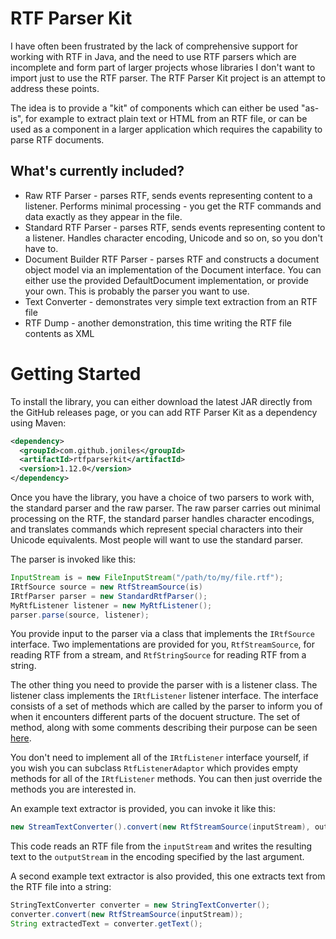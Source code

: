 RTF Parser Kit
==============

I have often been frustrated by the lack of comprehensive support for working with RTF in Java, and the need to use RTF parsers which are incomplete and form part of larger projects whose libraries I don't want to import just to use the RTF parser. The RTF Parser Kit project is an attempt to address these points.

The idea is to provide a "kit" of components which can either be used "as-is", for example to extract plain text or HTML from an RTF file, or can be used as a component in a larger application which requires the capability to parse RTF documents.

What's currently included?
--------------------------
* Raw RTF Parser - parses RTF, sends events representing content to a listener. Performs minimal processing - you get the RTF commands and data exactly as they appear in the file.
* Standard RTF Parser - parses RTF, sends events representing content to a listener. Handles character encoding, Unicode and so on, so you don't have to.
* Document Builder RTF Parser - parses RTF and constructs a document object model via an implementation of the Document interface. You can either use the provided DefaultDocument implementation, or provide your own.  This is probably the parser you want to use.
* Text Converter - demonstrates very simple text extraction from an RTF file
* RTF Dump - another demonstration, this time writing the RTF file contents as XML

Getting Started
===============

To install the library, you can either download the latest JAR directly from the GitHub releases page,
or you can add RTF Parser Kit as a dependency using Maven:

```xml
<dependency>
  <groupId>com.github.joniles</groupId>
  <artifactId>rtfparserkit</artifactId>
  <version>1.12.0</version>
</dependency>
```

Once you have the library, you have a choice of two parsers to work with, the standard parser and the raw parser. The raw parser carries out minimal processing on the RTF, the standard parser handles character encodings, and translates commands which represent special characters into their Unicode equivalents. Most people will want to use the standard parser.

The parser is invoked like this:
```java
InputStream is = new FileInputStream("/path/to/my/file.rtf");
IRtfSource source = new RtfStreamSource(is)
IRtfParser parser = new StandardRtfParser();
MyRtfListener listener = new MyRtfListener();
parser.parse(source, listener);
```
You provide input to the parser via a class that implements the `IRtfSource` interface. Two implementations are provided for you, `RtfStreamSource`, for reading RTF from a stream, and `RtfStringSource` for reading RTF from a string.

The other thing you need to provide the parser with is a listener class. The listener class implements the `IRtfListener` listener interface. The interface consists of a set of methods which are called by the parser to inform you of when it encounters different parts of the docuent structure. The set of method, along with some comments describing their purpose can be seen [here](https://github.com/joniles/rtfparserkit/blob/master/RTF%20Parser%20Kit/src/com/rtfparserkit/parser/IRtfListener.java).

You don't need to implement all of the `IRtfListener` interface yourself, if you wish you can subclass `RtfListenerAdaptor` which provides empty methods for all of the `IRtfListener` methods. You can then just override the methods you are interested in.

An example text extractor is provided, you can invoke it like this:
```java
new StreamTextConverter().convert(new RtfStreamSource(inputStream), outputStream, "UTF-8");
```
This code reads an RTF file from the `inputStream` and writes the resulting text to the `outputStream` in the encoding specified by the last argument.

A second example text extractor is also provided, this one extracts text from the RTF file into a string:
```java
StringTextConverter converter = new StringTextConverter();
converter.convert(new RtfStreamSource(inputStream));
String extractedText = converter.getText();
```
